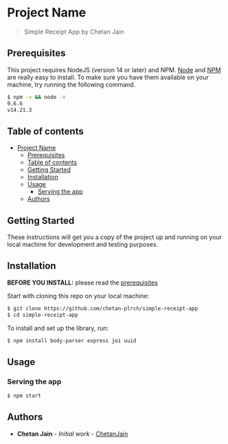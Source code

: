 # Project Name

> Simple Receipt App by Chetan Jain

## Prerequisites

This project requires NodeJS (version 14 or later) and NPM.
[Node](http://nodejs.org/) and [NPM](https://npmjs.org/) are really easy to install.
To make sure you have them available on your machine,
try running the following command.

```sh
$ npm -v && node -v
9.6.6
v14.21.3
```

## Table of contents

- [Project Name](#project-name)
  - [Prerequisites](#prerequisites)
  - [Table of contents](#table-of-contents)
  - [Getting Started](#getting-started)
  - [Installation](#installation)
  - [Usage](#usage)
    - [Serving the app](#serving-the-app)
  - [Authors](#authors)

## Getting Started

These instructions will get you a copy of the project up and running on your local machine for development and testing purposes.

## Installation

**BEFORE YOU INSTALL:** please read the [prerequisites](#prerequisites)

Start with cloning this repo on your local machine:

```sh
$ git clone https://github.com/chetan-plrch/simple-receipt-app
$ cd simple-receipt-app
```

To install and set up the library, run:

```sh
$ npm install body-parser express joi uuid
```

## Usage

### Serving the app

```sh
$ npm start
```

## Authors

* **Chetan Jain** - *Initial work* - [ChetanJain](https://github.com/chetan-plrch)
